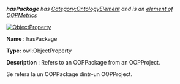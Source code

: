 ___hasPackage__ 
 has
 [Category:OntologyElement](../../Category/OntologyElement "Category:OntologyElement") 
 and is an
 [element of](../../Property/ElementOf "Property:ElementOf") 
[OOPMetrics](../../Submissions/OOPMetrics "Submissions:OOPMetrics")_




  





[![ObjectProperty](../../images/thumb/c/c3/ObjectProperty.gif/45px-ObjectProperty.gif)](../../Image/ObjectProperty.gif "ObjectProperty")


__Name__ 
 : hasPackage
 



__Type:__ 
 owl:ObjectProperty
 



__Description__ 
 : Refers to an OOPPackage from an OOPProject.
 



  





 Se refera la un OOPPackage dintr-un OOPProject.
